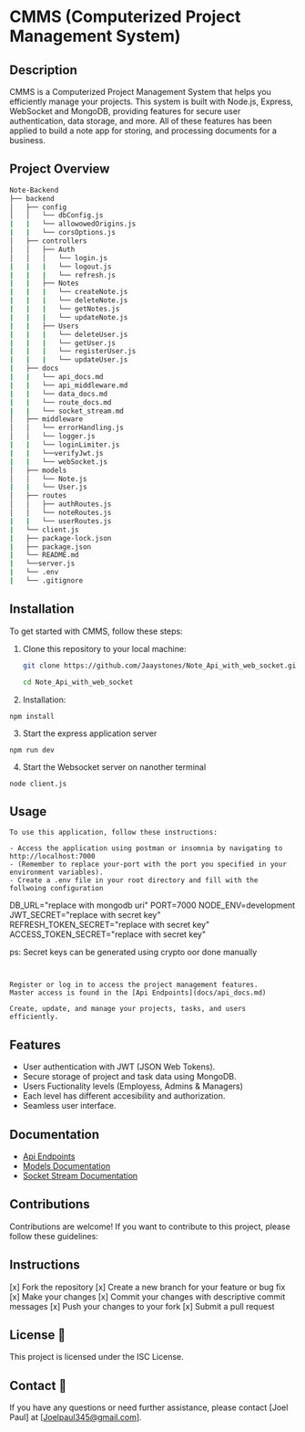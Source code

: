 # CMMS (Computerized Project Management System)


## Description

CMMS is a Computerized Project Management System that helps you efficiently manage your projects. This system is built with Node.js, Express, WebSocket and MongoDB, providing features for secure user authentication, data storage, and more. All of these features has been applied to build a note app for storing, and processing documents for a business.

## Project Overview
``` bash
Note-Backend
├── backend
│   ├── config
│   │   └── dbConfig.js
|   |   └── allowowedOrigins.js
|   |   └── corsOptions.js
│   ├── controllers
│   │   ├── Auth
│   │   │   └── login.js
|   |   |   └── logout.js
|   |   |   └── refresh.js
|   |   ├── Notes
|   |   |   └── createNote.js
|   |   |   └── deleteNote.js
|   |   |   └── getNotes.js
|   |   |   └── updateNote.js
|   |   ├── Users
|   |   |   └── deleteUser.js
|   |   |   └── getUser.js
|   |   |   └── registerUser.js
|   |   |   └── updateUser.js
|   ├── docs
|   |   └── api_docs.md
|   |   └── api_middleware.md
|   |   └── data_docs.md
|   |   └── route_docs.md
|   |   └── socket_stream.md
│   ├── middleware
│   │   └── errorHandling.js
│   │   └── logger.js
|   |   └── loginLimiter.js
|   |   └──verifyJwt.js
|   |   └── webSocket.js
│   ├── models
│   │   └── Note.js
|   |   └── User.js
│   ├── routes
│   │   ├── authRoutes.js
│   │   └── noteRoutes.js
|   |   └── userRoutes.js
|   └── client.js
|   ├── package-lock.json
|   ├── package.json
|   └── README.md
|   └──server.js
|   └── .env
|   └── .gitignore

```
## Installation

To get started with CMMS, follow these steps:

1. Clone this repository to your local machine:
   ```bash
   git clone https://github.com/Jaaystones/Note_Api_with_web_socket.git

   cd Note_Api_with_web_socket 

   ```

2. Installation:
```
npm install

```
3. Start the express application server
```
npm run dev

```
4. Start the Websocket server on nanother terminal
```
node client.js

```
## Usage
```
To use this application, follow these instructions:

- Access the application using postman or insomnia by navigating to http://localhost:7000 
- (Remember to replace your-port with the port you specified in your environment variables).
- Create a .env file in your root directory and fill with the follwoing configuration
```
DB_URL="replace with mongodb uri"
PORT=7000
NODE_ENV=development
JWT_SECRET="replace with secret key"
REFRESH_TOKEN_SECRET="replace with secret key"
ACCESS_TOKEN_SECRET="replace with secret key"

ps: Secret keys can be generated using crypto oor done manually
```


Register or log in to access the project management features.
Master access is found in the [Api Endpoints](docs/api_docs.md)

Create, update, and manage your projects, tasks, and users efficiently.
```

## Features
+ User authentication with JWT (JSON Web Tokens).
+ Secure storage of project and task data using MongoDB.
+ Users Fuctionality levels (Employess, Admins & Managers)
+ Each level has different accesibility and authorization.
+ Seamless user interface.

## Documentation
- [Api Endpoints](docs/api_docs.md)
- [ Models Documentation](docs/data_docs.md)
- [ Socket Stream Documentation](docs/socket_stream.md)

## Contributions
Contributions are welcome! If you want to contribute to this project, please follow these guidelines:

## Instructions

[x] Fork the repository
[x] Create a new branch for your feature or bug fix
[x] Make your changes
[x] Commit your changes with descriptive commit messages
[x] Push your changes to your fork
[x] Submit a pull request

## License :wrench:
This project is licensed under the ISC License.

## Contact :book:
If you have any questions or need further assistance, please contact [Joel Paul] at [Joelpaul345@gmail.com].
